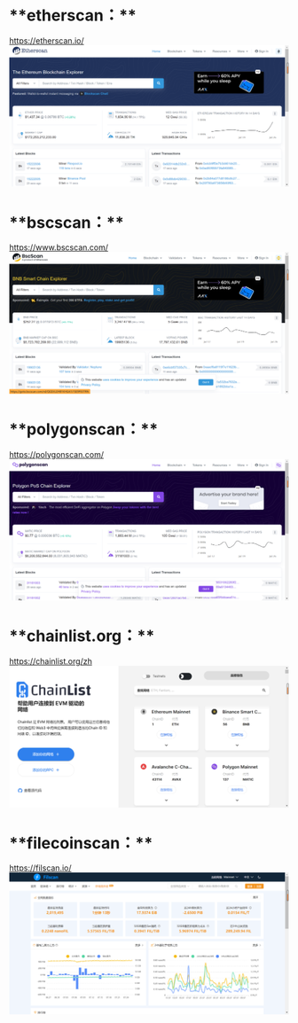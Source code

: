 <h1>**etherscan：**</h1>

https://etherscan.io/
![image](screenshot/etherScan.jpg)


<h1>**bscscan：**</h1>

https://www.bscscan.com/
![image](screenshot/BNB.jpg)


<h1>**polygonscan：**</h1>

https://polygonscan.com/
![image](screenshot/polygon.jpg)


<h1>**chainlist.org：**</h1>

https://chainlist.org/zh
![image](screenshot/chainlist.jpg)


<h1>**filecoinscan：**</h1>

https://filscan.io/
![image](screenshot/filecoinscan.jpg)